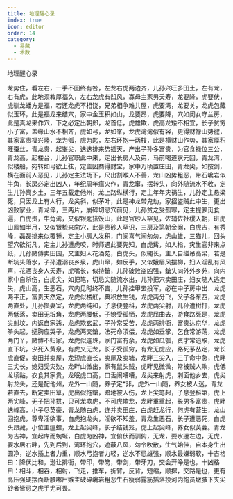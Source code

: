 ```yaml
---
title: 地理醒心录
index: true
icon: editor
order: 14
category:
  - 易藏
  - 术数
---
```


地理醒心录  

龙势住，看左右，一手不回终有咎，左龙右虎两边齐，儿孙兴旺多田土，左有龙，右有虎，此地须教厚福久，左右龙虎有凹风，寡母主家男夭寿，龙要隆，虎要伏，虎驯龙蟠方是福，若还龙虎不相饶，兄弟相争难共屋，虎要湾，龙要关，龙虎包藏似玉环，此是福龙来结穴，家中金玉积如山，龙要昂，虎要降，穴如闺女守兰房，此是真龙来作穴，下之必定出朝郎，龙首低，虎雄欺，虎高龙矮不相宜，长子贫穷小子富，盖缘山水不相齐，虎如弓，龙如峯，龙虎湾湾似有容，更得财禄山势徤，其家富贵福兴隆，龙为瓠，虎为匙，左右环抱一两枝，此是横财山作势，其家厚积旺蚕丝，青龙贵，起峯尖，迭迭排来势插天，产出子孙多富贵，为官食禄位三公，青龙高，起楼台，儿孙官职此中来，定出长房人及弟，马前喝道状元回，青龙湾，似楼船，宛转如弓欲上弦，定主因商得财宝，家中万顷置庄田，青龙尖，如按剑，横在面前人恶见，儿孙定主法场下，尺出割喉人不善，龙山凶势粗恶，带石巉岩似牛角，长房必定出凶人，年纪周年瘟火作，青龙窜，摆转头，向外随流水不收，定生儿孙离乡土，三年五载走他州，龙上路纵横行，定主年年灾祸生，儿孙定主悬梁死，只因龙上有人行，龙尖斜，似茅叶，此是神龙带鬼劫，家招盗贼此中生，更出凶败家业，青龙倅，三两片，崩碎切忌穴前见，儿孙贫之受孤寒，定主提箩觅食遍，白虎贵，牛角湾，又似银匙搭饭山，此是官砂人罕见，佐辅佐社稷入朝，班虎山鳯如半月，又似银梳来向穴，此是贵砂人罕识，三房及第朝金阙，白虎吉，有秀峰，磊磊排来似覆锺，定主小房人发积，门阑喜气闹匆匆，虎山雄，三猫儿，回头望穴欲衔凡，定主儿孙遭虎咬，时师遇此要先知，白虎觜，如人指，灾生官非来点纸，儿孙赌傅卖田园，又主妇人花酒苑，白虎头，似縄长，主人自缢吊高梁，若是断坑头落水，子孙遭溺丧乡泉，虎山窜，如反手，又似娥眉风摆柳，妇人淫乱有风声，花酒丧身人夭寿，虎嘴长，似持鎗，儿孙破败盗凶强，鎗头向外外乡苑，向内家中自杀伤，白虎尖，如把笔，切忌尖随流水出，儿孙把穴卖田庄，妇女随人逃走失，虎山高，生恶石，穴内见时终不吉，儿孙挂甲去投军，必在中子房中出．龙虎两平正，富贵天然定，龙虎似楼舡，典积放生钱，龙虎两分飞，父子各东西，龙虎两直处，儿孙损妻室，龙虎两纯和，子息便登科，龙虎两尖射，儿孙遭树打，龙虎两低落，卖田无坵角，龙虎两腰低，子媳受孤恓，龙虎屈曲去，游食路死是，龙虎尖射坟，内返自家迍，龙虎欺玄武，子孙常受苦，龙虎两排衙，富贵达京华，龙虎拳头起，搥胸应哭子，龙虎两交鎗，法死命湏偿，龙虎如垂掌，乞食常游荡，龙虎两门丫，赌博不归家，龙虎似连珠，家门富有余，龙虎如瓜瓠，资才常追取，龙虎直下坑，少死入黄泉，有虎又无龙，长子受孤穷，有龙无虎应，路死茅丛定，龙长虎直促，卖田并卖屋，龙短虎直长，卖屋及卖塘，龙畔三尖入，三子命中急，虎畔三尖长，媳妇受灾殃，龙畔山微出，家有鼠头贼，虎畔见微微，常被贼人欺，虎低龙顷黏，衣食其家贵，龙眠虎口高，口舌闹嘈嘈，龙尖来射虎，刺面他乡去，虎尖射龙头，还是配他州，龙外一山随，养子定*非，虎外一山随，养女被人迷，青龙若直去，断定卖田筸，虎出似拖鎗，暗地被人伤，龙上尖笔起，子息登科第，虎上两尖峰，无子把孙拱，只可龙欺虎，不可虎欺龙，龙畔重重起，长男多富贵，虎畔迭峰高，小子尽英豪，青龙随白虎，连并卖田庄，白虎赶龙行，何虎有营生，龙山回抱虎，尊卑淫欲事，白虎抱龙头，淫欲不知羞，青龙生恶石，长子遭恶死，白虎头昂藏，小位主瘟蝗，龙上起尖峰，长子结钱笼，虎上起尖峰，养女似芙蓉。青龙为吉神，宜起库而蜿蜒，白虎为凶神，宜俯伏而驯俯，无龙，要水遶左边，无虎，要水居右畔，先到后到，湾环抱穴，遮蔽八风，勿令吹散，生气始佳，自本身生出圆净，逆水插上者力重，顺水弓抱者力轻，逆水不忌雄强，顺水最嫌弱软，十吉格曰：降伏比和，逊让排衙，带印，带笏，带剑，带牙刀，交会开睁是也，十凶格曰：相斗，相吞，相射，飞走，推车，折臂，反背，短缩，顺撺，交路是也，更有高压强硬摆面断腰嘟尸嫉主破碎巉岩粗恶生石瘦弱露筋插落投河内抱员墩腋下夹尖砂者皆忌之虎手尤可畏。  
